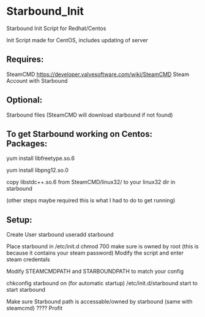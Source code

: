 Starbound_Init
==============

Starbound Init Script for Redhat/Centos

Init Script made for CentOS, includes updating of server

Requires:
--------------
  SteamCMD https://developer.valvesoftware.com/wiki/SteamCMD
  Steam Account with Starbound
  
Optional:
--------------
  Starbound files (SteamCMD will download starbound if not found)

To get Starbound working on Centos:  
Packages:
--------------  
  yum install libfreetype.so.6
  
  yum install libpng12.so.0
  
  copy libstdc++.so.6 from SteamCMD/linux32/ to your linux32 dir in starbound
  
  (other steps maybe required this is what I had to do to get running)
  
Setup:
--------------
Create User starbound
    useradd starbound

    
Place starbound in /etc/init.d chmod 700 make sure is owned by root (this is because it contains your steam password)
Modify the script and enter steam credentals

Modify STEAMCMDPATH and STARBOUNDPATH to match your config

chkconfig starbound on (for automatic startup)
/etc/init.d/starbound start to start starbound

Make sure Starbound path is accessable/owned by starbound (same with steamcmd)
????
Profit



  
  

